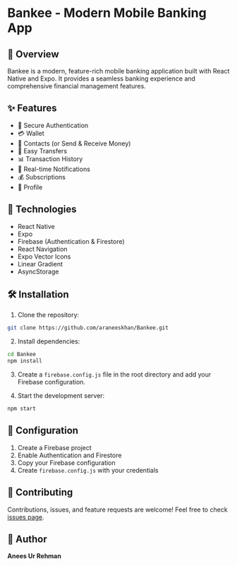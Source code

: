 # Bankee - Modern Mobile Banking App

## 🌟 Overview

Bankee is a modern, feature-rich mobile banking application built with React Native and Expo. It provides a seamless banking experience and comprehensive financial management features.

## ✨ Features  

- 🔐 Secure Authentication  
- 💳 Wallet  
- 👥 Contacts (or Send & Receive Money)  
- 💸 Easy Transfers  
- 📊 Transaction History  
- 🔔 Real-time Notifications  
- 💰 Subscriptions  
- 👤 Profile  

## 🚀 Technologies

- React Native
- Expo
- Firebase (Authentication & Firestore)
- React Navigation
- Expo Vector Icons
- Linear Gradient
- AsyncStorage

## 🛠️ Installation

1. Clone the repository:
```bash
git clone https://github.com/araneeskhan/Bankee.git
```

2. Install dependencies:
```bash
cd Bankee
npm install
```

3. Create a `firebase.config.js` file in the root directory and add your Firebase configuration.

4. Start the development server:
```bash
npm start
```

## 🔧 Configuration

1. Create a Firebase project
2. Enable Authentication and Firestore
3. Copy your Firebase configuration
4. Create `firebase.config.js` with your credentials

## 🤝 Contributing

Contributions, issues, and feature requests are welcome! Feel free to check [issues page](https://github.com/araneeskhan/Bankee/issues).


## 👤 Author

**Anees Ur Rehman**
